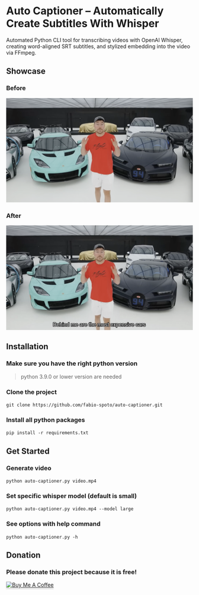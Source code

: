 # Auto Captioner – Automatically Create Subtitles With Whisper
Automated Python CLI tool for transcribing videos with OpenAI Whisper, creating word-aligned SRT subtitles, and stylized embedding into the video via FFmpeg.

## Showcase

### Before
![before](https://raw.githubusercontent.com/fabio-spoto/auto-captioner/refs/heads/main/showcase/before.png)

### After
![after](https://raw.githubusercontent.com/fabio-spoto/auto-captioner/refs/heads/main/showcase/after.png)

## Installation
### Make sure you have the right python version
> python 3.9.0 or lower version are needed
### Clone the project
```
git clone https://github.com/fabio-spoto/auto-captioner.git
```
### Install all python packages
```
pip install -r requirements.txt
```

## Get Started
### Generate video
```
python auto-captioner.py video.mp4
```
### Set specific whisper model (default is small)
```
python auto-captioner.py video.mp4 --model large
```
### See options with help command
```
python auto-captioner.py -h
```

## Donation
### Please donate this project because it is free!
<a href="https://buymeacoffee.com/fabiospoto" target="_blank"><img src="https://www.buymeacoffee.com/assets/img/custom_images/orange_img.png" alt="Buy Me A Coffee" style="height: 41px !important;width: 174px !important;box-shadow: 0px 3px 2px 0px rgba(190, 190, 190, 0.5) !important;-webkit-box-shadow: 0px 3px 2px 0px rgba(190, 190, 190, 0.5) !important;" ></a>
